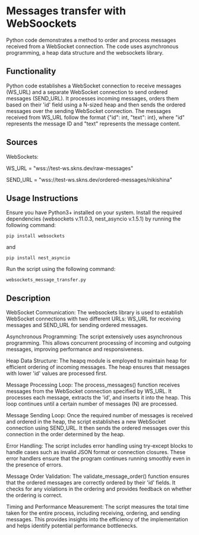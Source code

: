 # Messages transfer with WebSoockets
Python code demonstrates a method to order and process messages received from a WebSocket connection. 
The code uses asynchronous programming, a heap data structure and the websockets library.

## Functionality
Python code establishes a WebSocket connection to receive messages (WS_URL) and a separate WebSocket connection to send ordered messages (SEND_URL). 
It processes incoming messages, orders them based on their 'id' field using a N-sized heap and then sends the ordered messages over the sending WebSocket connection.
The messages received from WS_URL follow the format {"id": int, "text": int}, where "id" represents the message ID and "text" represents the message content.

## Sources
WebSockets:

WS_URL = "wss://test-ws.skns.dev/raw-messages"

SEND_URL = "wss://test-ws.skns.dev/ordered-messages/nikishina"

## Usage Instructions
Ensure you have Python3+ installed on your system.
Install the required dependencies (websockets v.11.0.3, nest_asyncio v.1.5.1) by running the following command:

```
pip install websockets
```
and
```
pip install nest_asyncio
```
Run the script using the following command:
```
websockets_message_transfer.py
```

## Description
WebSocket Communication: The websockets library is used to establish WebSocket connections with two different URLs: WS_URL for receiving messages and SEND_URL for sending ordered messages.

Asynchronous Programming: The script extensively uses asynchronous programming. This allows concurrent processing of incoming and outgoing messages, improving performance and responsiveness.

Heap Data Structure: The heapq module is employed to maintain heap for efficient ordering of incoming messages. The heap ensures that messages with lower 'id' values are processed first.

Message Processing Loop: The process_messages() function receives messages from the WebSocket connection specified by WS_URL. It processes each message, extracts the 'id', and inserts it into the heap. This loop continues until a certain number of messages (N) are processed.

Message Sending Loop: Once the required number of messages is received and ordered in the heap, the script establishes a new WebSocket connection using SEND_URL. It then sends the ordered messages over this connection in the order determined by the heap.

Error Handling: The script includes error handling using try-except blocks to handle cases such as invalid JSON format or connection closures. These error handlers ensure that the program continues running smoothly even in the presence of errors.

Message Order Validation: The validate_message_order() function ensures that the ordered messages are correctly ordered by their 'id' fields. It checks for any violations in the ordering and provides feedback on whether the ordering is correct.

Timing and Performance Measurement: The script measures the total time taken for the entire process, including receiving, ordering, and sending messages. This provides insights into the efficiency of the implementation and helps identify potential performance bottlenecks.
